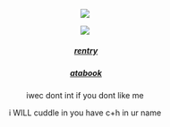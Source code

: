 <p align="center">
  <img src="https://pbs.twimg.com/media/GzVrQ5OWUAAh1CD?format=png&name=240x240">
  </p
   < div align=center>


</p>
<p align="center">
  <img src="https://komarev.com/ghpvc/?username=hamatours&label=vistors&color=d6313a">
  </p
   < div align=center>
  

  
</div>

<div align=center>
  
  
   ##### ‎‎ [rentry](https://rentry.co/miracletoi) 
 
   ##### ‎‎ [atabook](https://kurode.atabook.org/) 
  
  
</div>

<p align="center">
iwec dont int if you dont like me
  <p align="center">
i WILL cuddle in you have c+h in ur name
</p

